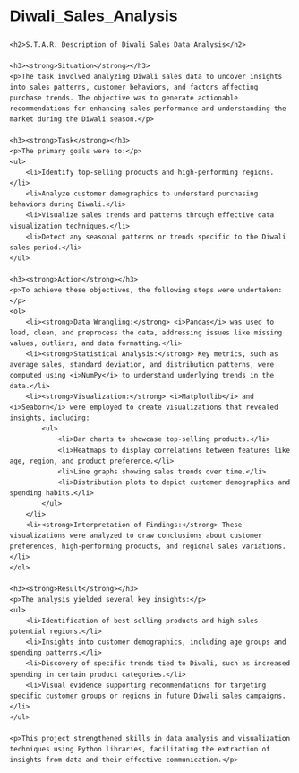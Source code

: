 # Diwali_Sales_Analysis
<!DOCTYPE html>
<html lang="en">
<head>
    <meta charset="UTF-8">
    <meta name="viewport" content="width=device-width, initial-scale=1.0">
    <title>Diwali Sales Data Analysis - STAR Description</title>
    <style>
        body {
            font-family: Arial, sans-serif;
            line-height: 1.6;
            margin: 20px;
        }
        h2 {
            color: #2a2a2a;
        }
        p {
            margin: 10px 0;
        }
    </style>
</head>
<body>

    <h2>S.T.A.R. Description of Diwali Sales Data Analysis</h2>

    <h3><strong>Situation</strong></h3>
    <p>The task involved analyzing Diwali sales data to uncover insights into sales patterns, customer behaviors, and factors affecting purchase trends. The objective was to generate actionable recommendations for enhancing sales performance and understanding the market during the Diwali season.</p>

    <h3><strong>Task</strong></h3>
    <p>The primary goals were to:</p>
    <ul>
        <li>Identify top-selling products and high-performing regions.</li>
        <li>Analyze customer demographics to understand purchasing behaviors during Diwali.</li>
        <li>Visualize sales trends and patterns through effective data visualization techniques.</li>
        <li>Detect any seasonal patterns or trends specific to the Diwali sales period.</li>
    </ul>

    <h3><strong>Action</strong></h3>
    <p>To achieve these objectives, the following steps were undertaken:</p>
    <ol>
        <li><strong>Data Wrangling:</strong> <i>Pandas</i> was used to load, clean, and preprocess the data, addressing issues like missing values, outliers, and data formatting.</li>
        <li><strong>Statistical Analysis:</strong> Key metrics, such as average sales, standard deviation, and distribution patterns, were computed using <i>NumPy</i> to understand underlying trends in the data.</li>
        <li><strong>Visualization:</strong> <i>Matplotlib</i> and <i>Seaborn</i> were employed to create visualizations that revealed insights, including:
            <ul>
                <li>Bar charts to showcase top-selling products.</li>
                <li>Heatmaps to display correlations between features like age, region, and product preference.</li>
                <li>Line graphs showing sales trends over time.</li>
                <li>Distribution plots to depict customer demographics and spending habits.</li>
            </ul>
        </li>
        <li><strong>Interpretation of Findings:</strong> These visualizations were analyzed to draw conclusions about customer preferences, high-performing products, and regional sales variations.</li>
    </ol>

    <h3><strong>Result</strong></h3>
    <p>The analysis yielded several key insights:</p>
    <ul>
        <li>Identification of best-selling products and high-sales-potential regions.</li>
        <li>Insights into customer demographics, including age groups and spending patterns.</li>
        <li>Discovery of specific trends tied to Diwali, such as increased spending in certain product categories.</li>
        <li>Visual evidence supporting recommendations for targeting specific customer groups or regions in future Diwali sales campaigns.</li>
    </ul>

    <p>This project strengthened skills in data analysis and visualization techniques using Python libraries, facilitating the extraction of insights from data and their effective communication.</p>

</body>
</html>
